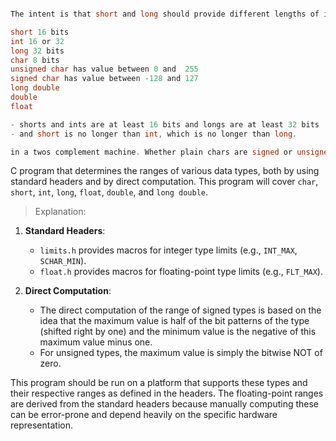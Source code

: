 
```c

The intent is that short and long should provide different lengths of integers where practical; int will normally be the natural size for a particular machine. short is often 16 bits long, and int either 16 or 32 bits. Each compiler is free to choose appropriate sizes for its own hardware, subject only to the the restriction that shorts and ints are at least 16 bits, longs are at least 32 bits, and short is no longer than int, which is no longer than long

short 16 bits 
int 16 or 32
long 32 bits
char 8 bits
unsigned char has value between 0 and  255
signed char has value between -128 and 127
long double 
double
float

- shorts and ints are at least 16 bits and longs are at least 32 bits
- and short is no longer than int, which is no longer than long.

in a twos complement machine. Whether plain chars are signed or unsigned is machine-dependent, but printable characters are always positive.
```


C program that determines the ranges of various data types, both by using standard headers and by direct computation. This program will cover `char`, `short`, `int`, `long`, `float`, `double`, and `long double`.

> Explanation:

1. **Standard Headers**:
   - `limits.h` provides macros for integer type limits (e.g., `INT_MAX`, `SCHAR_MIN`).
   - `float.h` provides macros for floating-point type limits (e.g., `FLT_MAX`).

2. **Direct Computation**:
   - The direct computation of the range of signed types is based on the idea that the maximum value is half of the bit patterns of the type (shifted right by one) and the minimum value is the negative of this maximum value minus one.
   - For unsigned types, the maximum value is simply the bitwise NOT of zero.

This program should be run on a platform that supports these types and their respective ranges as defined in the headers. The floating-point ranges are derived from the standard headers because manually computing these can be error-prone and depend heavily on the specific hardware representation.
```
